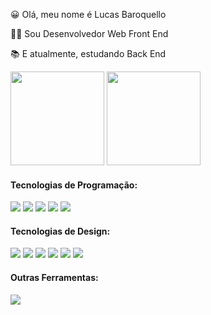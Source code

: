 <body>
  <main>
    <section>
      <div>
        <p>😀 Olá, meu nome é Lucas Baroquello</p>
        <p>👨‍💻 Sou Desenvolvedor Web Front End</p>
        <p>📚 E atualmente, estudando Back End</p>
      </div>
    </section>
    <section>
      <div>
        <img height="150px" src="https://github-readme-stats.vercel.app/api?username=lucascbb&show_icons=true&theme=transparent" />
        <img height="150px" src="https://github-readme-stats.vercel.app/api/top-langs/?username=lucascbb&layout=compact&langs_count=16&theme=transparent" />
      </div>
      </section>
    <section>
      <div>
        <h4>Tecnologias de Programação:</h6>
        <img src="https://img.shields.io/badge/JavaScript-F7DF1E?style=for-the-badge&logo=javascript&logoColor=black" />
        <img src="https://img.shields.io/badge/HTML5-E34F26?style=for-the-badge&logo=html5&logoColor=white" />
        <img src="https://img.shields.io/badge/CSS3-1572B6?style=for-the-badge&logo=css3&logoColor=white" />
        <img src="https://img.shields.io/badge/React-20232A?style=for-the-badge&logo=react&logoColor=61DAFB" />
        <img src="https://img.shields.io/badge/Jest-323330?style=for-the-badge&logo=Jest&logoColor=white" />
      </div>
      <div>
        <h4>Tecnologias de Design:</h6>
        <img src="https://img.shields.io/badge/Adobe%20Photoshop-31A8FF?style=for-the-badge&logo=Adobe%20Photoshop&logoColor=black" />
        <img src="https://img.shields.io/badge/Adobe%20Illustrator-FF9A00?style=for-the-badge&logo=adobe%20illustrator&logoColor=white" />
        <img src="https://img.shields.io/badge/Adobe%20InDesign-FF3366?style=for-the-badge&logo=Adobe%20InDesign&logoColor=white" />
        <img src="https://img.shields.io/badge/Adobe%20Premiere%20Pro-9999FF?style=for-the-badge&logo=Adobe%20Premiere%20Pro&logoColor=white" />
        <img src="https://img.shields.io/badge/blender-%23F5792A.svg?style=for-the-badge&logo=blender&logoColor=white" />
        <img src="https://img.shields.io/badge/Figma-F24E1E?style=for-the-badge&logo=figma&logoColor=white" />
      </div>
      <div>
        <h4>Outras Ferramentas:</h6>
        <img src="https://img.shields.io/badge/Trello-0052CC?style=for-the-badge&logo=trello&logoColor=white" />
      </div>
    </section>
  </main>
</body>
